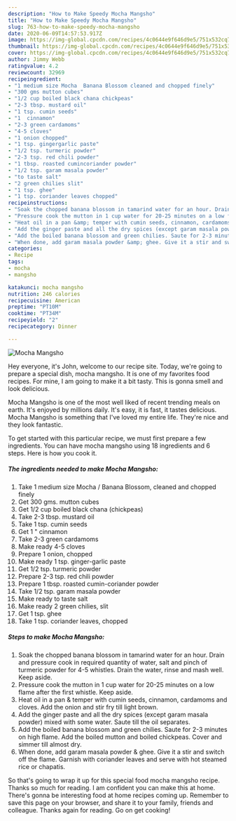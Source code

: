 ```yaml
---
description: "How to Make Speedy Mocha Mangsho"
title: "How to Make Speedy Mocha Mangsho"
slug: 763-how-to-make-speedy-mocha-mangsho
date: 2020-06-09T14:57:53.917Z
image: https://img-global.cpcdn.com/recipes/4c0644e9f646d9e5/751x532cq70/mocha-mangsho-recipe-main-photo.jpg
thumbnail: https://img-global.cpcdn.com/recipes/4c0644e9f646d9e5/751x532cq70/mocha-mangsho-recipe-main-photo.jpg
cover: https://img-global.cpcdn.com/recipes/4c0644e9f646d9e5/751x532cq70/mocha-mangsho-recipe-main-photo.jpg
author: Jimmy Webb
ratingvalue: 4.2
reviewcount: 32969
recipeingredient:
- "1 medium size Mocha  Banana Blossom cleaned and chopped finely"
- "300 gms mutton cubes"
- "1/2 cup boiled black chana chickpeas"
- "2-3 tbsp. mustard oil"
- "1 tsp. cumin seeds"
- "1  cinnamon"
- "2-3 green cardamoms"
- "4-5 cloves"
- "1 onion chopped"
- "1 tsp. gingergarlic paste"
- "1/2 tsp. turmeric powder"
- "2-3 tsp. red chili powder"
- "1 tbsp. roasted cumincoriander powder"
- "1/2 tsp. garam masala powder"
- "to taste salt"
- "2 green chilies slit"
- "1 tsp. ghee"
- "1 tsp. coriander leaves chopped"
recipeinstructions:
- "Soak the chopped banana blossom in tamarind water for an hour. Drain and pressure cook in required quantity of water, salt and pinch of turmeric powder for 4-5 whistles. Drain the water, rinse and mash well. Keep aside."
- "Pressure cook the mutton in 1 cup water for 20-25 minutes on a low flame after the first whistle. Keep aside."
- "Heat oil in a pan &amp; temper with cumin seeds, cinnamon, cardamoms and cloves. Add the onion and stir fry till light brown."
- "Add the ginger paste and all the dry spices (except garam masala powder) mixed with some water. Saute till the oil separates."
- "Add the boiled banana blossom and green chilies. Saute for 2-3 minutes on high flame. Add the boiled mutton and boiled chickpeas. Cover and simmer till almost dry."
- "When done, add garam masala powder &amp; ghee. Give it a stir and switch off the flame. Garnish with coriander leaves and serve with hot steamed rice or chapatis."
categories:
- Recipe
tags:
- mocha
- mangsho

katakunci: mocha mangsho 
nutrition: 246 calories
recipecuisine: American
preptime: "PT10M"
cooktime: "PT34M"
recipeyield: "2"
recipecategory: Dinner

---
```



![Mocha Mangsho](https://img-global.cpcdn.com/recipes/4c0644e9f646d9e5/751x532cq70/mocha-mangsho-recipe-main-photo.jpg)

Hey everyone, it's John, welcome to our recipe site. Today, we're going to prepare a special dish, mocha mangsho. It is one of my favorites food recipes. For mine, I am going to make it a bit tasty. This is gonna smell and look delicious.

Mocha Mangsho is one of the most well liked of recent trending meals on earth. It's enjoyed by millions daily. It's easy, it is fast, it tastes delicious. Mocha Mangsho is something that I've loved my entire life. They're nice and they look fantastic.




To get started with this particular recipe, we must first prepare a few ingredients. You can have mocha mangsho using 18 ingredients and 6 steps. Here is how you cook it.

<!--inarticleads1-->

##### The ingredients needed to make Mocha Mangsho:

1. Take 1 medium size Mocha / Banana Blossom, cleaned and chopped finely
1. Get 300 gms. mutton cubes
1. Get 1/2 cup boiled black chana (chickpeas)
1. Take 2-3 tbsp. mustard oil
1. Take 1 tsp. cumin seeds
1. Get 1 &#34; cinnamon
1. Take 2-3 green cardamoms
1. Make ready 4-5 cloves
1. Prepare 1 onion, chopped
1. Make ready 1 tsp. ginger-garlic paste
1. Get 1/2 tsp. turmeric powder
1. Prepare 2-3 tsp. red chili powder
1. Prepare 1 tbsp. roasted cumin-coriander powder
1. Take 1/2 tsp. garam masala powder
1. Make ready to taste salt
1. Make ready 2 green chilies, slit
1. Get 1 tsp. ghee
1. Take 1 tsp. coriander leaves, chopped




<!--inarticleads2-->

##### Steps to make Mocha Mangsho:

1. Soak the chopped banana blossom in tamarind water for an hour. Drain and pressure cook in required quantity of water, salt and pinch of turmeric powder for 4-5 whistles. Drain the water, rinse and mash well. Keep aside.
1. Pressure cook the mutton in 1 cup water for 20-25 minutes on a low flame after the first whistle. Keep aside.
1. Heat oil in a pan &amp; temper with cumin seeds, cinnamon, cardamoms and cloves. Add the onion and stir fry till light brown.
1. Add the ginger paste and all the dry spices (except garam masala powder) mixed with some water. Saute till the oil separates.
1. Add the boiled banana blossom and green chilies. Saute for 2-3 minutes on high flame. Add the boiled mutton and boiled chickpeas. Cover and simmer till almost dry.
1. When done, add garam masala powder &amp; ghee. Give it a stir and switch off the flame. Garnish with coriander leaves and serve with hot steamed rice or chapatis.




So that's going to wrap it up for this special food mocha mangsho recipe. Thanks so much for reading. I am confident you can make this at home. There's gonna be interesting food at home recipes coming up. Remember to save this page on your browser, and share it to your family, friends and colleague. Thanks again for reading. Go on get cooking!
